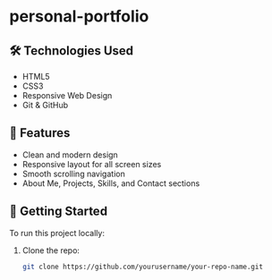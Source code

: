 # personal-portfolio

## 🛠️ Technologies Used

- HTML5
- CSS3
- Responsive Web Design
- Git & GitHub

## 📸 Features

- Clean and modern design
- Responsive layout for all screen sizes
- Smooth scrolling navigation
- About Me, Projects, Skills, and Contact sections

## 🚀 Getting Started

To run this project locally:

1. Clone the repo:
   ```bash
   git clone https://github.com/yourusername/your-repo-name.git

